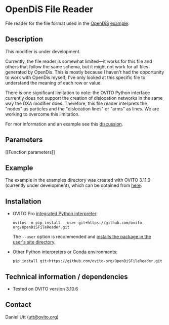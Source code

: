 # OpenDiS File Reader
File reader for the file format used in the [OpenDiS](https://github.com/OpenDiS/OpenDiS) [example](https://github.com/OpenDiS/OpenDiS/blob/main/examples/10_strain_hardening/180chains_16.10e.data).

## Description
This modifier is under development.

Currently, the file reader is somewhat limited—it works for this file and others that follow the same schema, but it might not work for all files generated by OpenDis. This is mostly because I haven't had the opportunity to work with OpenDis myself; I've only looked at this specific file to understand the meaning of each row or value.

There is one significant limitation to note: the OVITO Python interface currently does not support the creation of dislocation networks in the same way the DXA modifier does. Therefore, this file reader interprets the "nodes" as particles and the "dislocation lines" or "arms" as lines. We are working to overcome this limitation.

For mor information and an example see this [discussion](https://github.com/OpenDiS/OpenDiS/issues/3).

## Parameters 
[[Function parameters]]

## Example
The example in the examples directory was created with OVITO 3.11.0 (currently under development), which can be obtained from [here](https://ovito.org/development_builds/).

## Installation
- OVITO Pro [integrated Python interpreter](https://docs.ovito.org/python/introduction/installation.html#ovito-pro-integrated-interpreter):
  ```
  ovitos -m pip install --user git+https://github.com/ovito-org/OpenDiSFileReader.git
  ``` 
  The `--user` option is recommended and [installs the package in the user's site directory](https://pip.pypa.io/en/stable/user_guide/#user-installs).

- Other Python interpreters or Conda environments:
  ```
  pip install git+https://github.com/ovito-org/OpenDiSFileReader.git
  ```

## Technical information / dependencies
- Tested on OVITO version 3.10.6

## Contact
Daniel Utt (utt@ovito.org)
